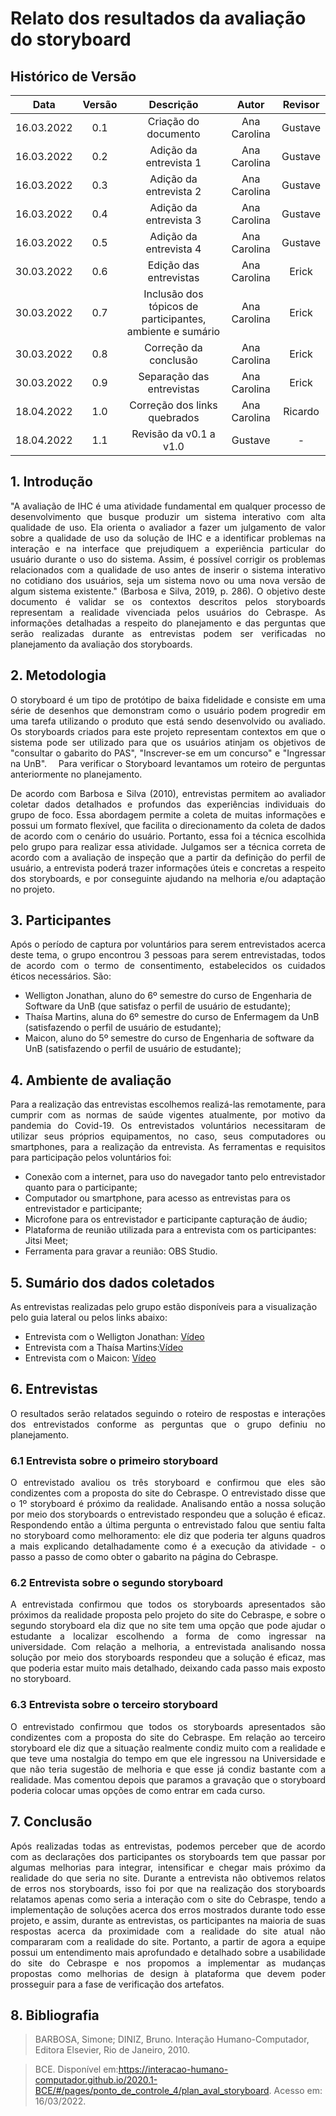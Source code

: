 # Relato dos resultados da avaliação do storyboard

## Histórico de Versão

|    Data    | Versão |                         Descrição                         |    Autor     | Revisor |
| :--------: | :----: | :-------------------------------------------------------: | :----------: | :-----: |
| 16.03.2022 |  0.1   |                   Criação do documento                    | Ana Carolina | Gustave |
| 16.03.2022 |  0.2   |                  Adição da entrevista 1                   | Ana Carolina | Gustave |
| 16.03.2022 |  0.3   |                  Adição da entrevista 2                   | Ana Carolina | Gustave |
| 16.03.2022 |  0.4   |                  Adição da entrevista 3                   | Ana Carolina | Gustave |
| 16.03.2022 |  0.5   |                  Adição da entrevista 4                   | Ana Carolina | Gustave |
| 30.03.2022 |  0.6   |                  Edição das entrevistas                   | Ana Carolina |  Erick  |
| 30.03.2022 |  0.7   | Inclusão dos tópicos de participantes, ambiente e sumário | Ana Carolina |  Erick  |
| 30.03.2022 |  0.8   |                   Correção da conclusão                   | Ana Carolina |  Erick  |
| 30.03.2022 |  0.9   |                 Separação das entrevistas                 | Ana Carolina |  Erick  |
| 18.04.2022 |  1.0   |               Correção dos links quebrados                | Ana Carolina | Ricardo |
| 18.04.2022 |  1.1   |                  Revisão da v0.1 a v1.0                   |   Gustave    |    -    |

## 1. Introdução

<p style="text-align: justify;">"A avaliação de IHC é uma atividade fundamental em qualquer processo de desenvolvimento que busque produzir um sistema interativo com alta qualidade de uso. Ela orienta o avaliador a fazer um julgamento de valor sobre a qualidade de uso da solução de IHC e a identificar problemas na interação e na interface que prejudiquem a experiência particular do usuário durante o uso do sistema. Assim, é possível corrigir os problemas relacionados com a qualidade de uso antes de inserir o sistema interativo no cotidiano dos usuários, seja um sistema novo ou uma nova versão de algum sistema existente." (Barbosa e Silva, 2019, p. 286). O objetivo deste documento é validar se os contextos descritos pelos storyboards representam a realidade vivenciada pelos usuários do Cebraspe. As informações detalhadas a respeito do planejamento e das perguntas que serão realizadas durante as entrevistas podem ser verificadas no planejamento da avaliação dos storyboards.
</p>

## 2. Metodologia

<p style="text-align: justify;">O storyboard é um tipo de protótipo de baixa fidelidade e consiste em uma série de desenhos que demonstram como o usuário podem progredir em uma tarefa utilizando o produto que está sendo desenvolvido ou avaliado. Os storyboards criados para este projeto representam contextos em que o sistema pode ser utilizado para que os usuários atinjam os objetivos de "consultar o gabarito do PAS", "Inscrever-se em um concurso" e "Ingressar na UnB".  Para verificar o Storyboard levantamos um roteiro de perguntas anteriormente no planejamento.
</p>

<p style="text-align: justify;">De acordo com Barbosa e Silva (2010), entrevistas permitem ao avaliador coletar dados detalhados e profundos das experiências individuais do grupo de foco. Essa abordagem permite a coleta de muitas informações e possui um formato flexível, que facilita o direcionamento da coleta de dados de acordo com o cenário do usuário. Portanto, essa foi a técnica escolhida pelo grupo para realizar essa atividade. Julgamos ser a técnica correta de acordo com a avaliação de inspeção que a partir da definição do perfil de usuário, a entrevista poderá trazer informações úteis e concretas a respeito dos storyboards, e por conseguinte ajudando na melhoria e/ou adaptação no projeto.
</p>

## 3. Participantes

<p style="text-align: justify;">Após o período de captura por voluntários para serem entrevistados acerca deste tema, o grupo encontrou 3 pessoas para serem entrevistadas, todos de acordo com o termo de consentimento, estabelecidos os cuidados éticos necessários. São:
</p>

- Welligton Jonathan, aluno do 6º semestre do curso de Engenharia de Software da UnB (que satisfaz o perfil de usuário de estudante);
- Thaísa Martins, aluna do 6º semestre do curso de Enfermagem da UnB (satisfazendo o perfil de usuário de estudante);
- Maicon, aluno do 5º semestre do curso de Engenharia de software da UnB (satisfazendo o perfil de usuário de estudante);

## 4. Ambiente de avaliação

<p style="text-align: justify;">Para a realização das entrevistas escolhemos realizá-las remotamente, para cumprir com as normas de saúde vigentes atualmente, por motivo da pandemia do Covid-19. Os entrevistados voluntários necessitaram de utilizar seus próprios equipamentos, no caso, seus computadores ou smartphones, para a realização da entrevista. As ferramentas e requisitos para participação pelos voluntários foi:
</p>

- Conexão com a internet, para uso do navegador tanto pelo entrevistador quanto para o participante;
- Computador ou smartphone, para acesso as entrevistas para os entrevistador e participante;
- Microfone para os entrevistador e participante capturação de áudio;
- Plataforma de reunião utilizada para a entrevista com os participantes: Jitsi Meet;
- Ferramenta para gravar a reunião: OBS Studio.

## 5. Sumário dos dados coletados

As entrevistas realizadas pelo grupo estão disponíveis para a visualização pelo guia lateral ou pelos links abaixo:

- Entrevista com o Welligton Jonathan: [Vídeo](https://interacao-humano-computador.github.io/2021.2-Cebraspe/Avalia%C3%A7%C3%A3o_desenvolvimento/Nivel1/entrevista1/)
- Entrevista com a Thaísa Martins:[Vídeo](https://interacao-humano-computador.github.io/2021.2-Cebraspe/Avalia%C3%A7%C3%A3o_desenvolvimento/Nivel1/entrevista2/)
- Entrevista com o Maicon: [Vídeo](https://interacao-humano-computador.github.io/2021.2-Cebraspe/Avalia%C3%A7%C3%A3o_desenvolvimento/Nivel1/entrevista3/)

## 6. Entrevistas

<p style="text-align: justify;">O resultados serão relatados seguindo o roteiro de respostas e interações dos entrevistados conforme as perguntas que o grupo definiu no planejamento.
</p>

### 6.1 Entrevista sobre o primeiro storyboard

<p style="text-align: justify;">O entrevistado avaliou os três storyboard e confirmou que eles são condizentes com a proposta do site do Cebraspe. O entrevistado disse que o 1º storyboard é próximo da realidade. Analisando então a nossa solução por meio dos storyboards o entrevistado respondeu que a solução é eficaz. Respondendo então a última pergunta o entrevistado falou que sentiu falta no storyboard como melhoramento: ele diz que poderia ter alguns quadros a mais explicando detalhadamente como é a execução da atividade - o passo a passo de como obter o gabarito na página do Cebraspe.
</p>

### 6.2 Entrevista sobre o segundo storyboard

<p style="text-align: justify;">A entrevistada confirmou que todos os storyboards apresentados são próximos da realidade proposta pelo projeto do site do Cebraspe, e sobre o segundo storyboard ela diz que no site tem uma opção que pode ajudar o estudante a localizar escolhendo a forma de como ingressar na universidade. Com relação a melhoria, a entrevistada analisando nossa solução por meio dos storyboards respondeu que a solução é eficaz, mas que poderia estar muito mais detalhado, deixando cada passo mais exposto no storyboard.
</p>

### 6.3 Entrevista sobre o terceiro storyboard

<p style="text-align: justify;">O entrevistado confirmou que todos os storyboards apresentados são condizentes com a proposta do site do Cebraspe. Em relação ao terceiro storyboard ele diz que a situação realmente condiz muito com a realidade e que teve uma nostalgia do tempo em que ele ingressou na Universidade e que não teria sugestão de melhoria e que esse já condiz bastante com a realidade. Mas comentou depois que paramos a gravação que o storyboard poderia colocar umas opções de como entrar em cada curso.
</p>

## 7. Conclusão

<p style="text-align: justify;">Após realizadas todas as entrevistas, podemos perceber que de acordo com as declarações dos participantes os storyboards tem que passar por algumas melhorias para integrar, intensificar e chegar mais próximo da realidade do que seria no site. Durante a entrevista não obtivemos relatos de erros nos storyboards, isso foi por que na realização dos storyboards relatamos apenas como seria a interação com o site do Cebraspe, tendo a implementação de soluções acerca dos erros mostrados durante todo esse projeto, e assim, durante as entrevistas, os participantes na maioria de suas respostas acerca da proximidade com a realidade do site atual não compararam com a realidade do site. Portanto, a partir de agora a equipe possui um entendimento mais aprofundado e detalhado sobre a usabilidade do site do Cebraspe e nos propomos a implementar as mudanças propostas como melhorias de design à plataforma que devem poder prosseguir para a fase de verificação dos artefatos.
</p>

## 8. Bibliografia

> BARBOSA, Simone; DINIZ, Bruno. Interação Humano-Computador, Editora Elsevier, Rio de Janeiro, 2010.

> BCE. Disponível em:https://interacao-humano-computador.github.io/2020.1-BCE/#/pages/ponto_de_controle_4/plan_aval_storyboard. Acesso em: 16/03/2022.
